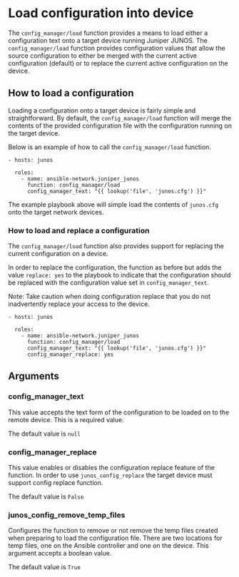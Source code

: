 # Load configuration into device

The `config_manager/load` function provides a means to load either a
configuration text onto a target device running Juniper JUNOS. The `config_manager/load`
function provides configuration values that  allow the source configuration to either
be merged with the current active  configuration (default) or to replace the current active
configuration on the device.

## How to load a configuration

Loading a configuration onto a target device is fairly simple and
straightforward.  By default, the `config_manager/load` function will merge the
contents of the provided configuration file with the configuration running on
the target device.

Below is an example of how to call the `config_manager/load` function.

```
- hosts: junos

  roles:
    - name: ansible-network.juniper_junos
      function: config_manager/load
      config_manager_text: "{{ lookup('file', 'junos.cfg') }}"
```

The example playbook above will simple load the contents of `junos.cfg` onto the
target network devices.

### How to load and replace a configuration

The `config_manager/load` function also provides support for replacing the current
configuration on a device.

In order to replace the configuration, the function as before but adds the
value `replace: yes` to the playbook to indicate that the configuration should
be replaced with the configuration value set in `config_manager_text`.

Note: Take caution when doing configuration replace that you do not
inadvertently replace your access to the device.

```
- hosts: junos

  roles:
    - name: ansible-network.juniper_junos
      function: config_manager/load
      config_manager_text: "{{ lookup('file', 'junos.cfg') }}"
      config_manager_replace: yes
```

## Arguments

### config_manager_text

This value accepts the text form of the configuration to be loaded on to the
remote device. This is a required value.

The default value is `null`

### config_manager_replace

This value enables or disables the configuration replace feature of the
function. In order to use `junos_config_replace` the target device must
support config replace function.

The default value is `False`

### junos_config_remove_temp_files

Configures the function to remove or not remove the temp files created when
preparing to load the configuration file. There are two locations for temp
files, one on the Ansible controller and one on the device. This argument
accepts a boolean value.

The default value is `True`
